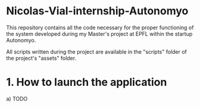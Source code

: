 # Nicolas-Vial-internship-Autonomyo
This repository contains all the code necessary for the proper functioning of the system developed during my Master's project at EPFL within the startup Autonomyo.

All scripts written during the project are available in the "scripts" folder of the project's "assets" folder.

# 1. How to launch the application
a) TODO
